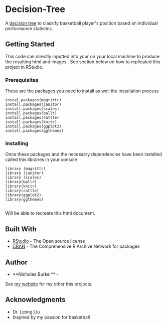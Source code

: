 # Decision-Tree
A [decision tree](https://rpubs.com/nburke2/631219) to classify basketball player's position based on individual performance statistics.

## Getting Started

This code can directly inputted into your on your local machine to produce the resulting html and images . See section below on how to replicated this project in RStudio.

### Prerequisites

These are the packages you need to install as well the installation process 

```
instal.packages(magrittr) 
install.packages(janitor) 
install.packages(scales) 
install.packages(ballr)
install.packages(rattle)
install.packages(knitr)
install.packages(ggplot2)
install.packages(ggthemes)

```

### Installing

Once these packages and the necessary dependencies have been installed called this libraries in your console 

```
library (magrittr) 
library (janitor) 
library (scales) 
library(ballr)
library(knitr)
library(rattle)
library(ggplot2)
library(ggthemes)


```

Will be able to recreate this html document.


## Built With

* [RStudio](https://rstudio.com/products/rstudio/#rstudio-desktop) - The Open source license
* [CRAN](https://cran.r-project.org/) - The Comprehensive R Archive Network for packages


## Author

* **Nicholas Burke ** - 

See [my website](https://rpubs.com/nburke2) for my other this projects.


## Acknowledgments

* Dr. Liping Liu
* Inspired by my passion for basketball


